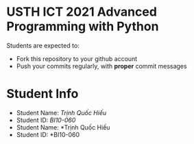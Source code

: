 USTH ICT 2021 Advanced Programming with Python
=====================================================

Students are expected to:
* Fork this repository to your github account
* Push your commits regularly, with **proper** commit messages


Student Info
=========================

* Student Name: *Trịnh Quốc Hiếu*
* Student ID: *BI10-060*
* Student Name: *Trịnh Quốc Hiếu 
* Student ID: *BI10-060

